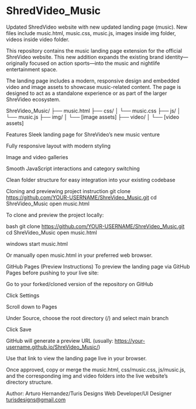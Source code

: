 # ShredVideo_Music
Updated ShredVideo website with new updated landing page (music). New files include music.html, music.css, music.js, images inside img folder, videos inside video folder.


This repository contains the music landing page extension for the official ShreVideo website. This new addition expands the existing brand identity—originally focused on action sports—into the music and nightlife entertainment space.

The landing page includes a modern, responsive design and embedded video and image assets to showcase music-related content. The page is designed to act as a standalone experience or as part of the larger ShreVideo ecosystem.


ShreVideo_Music/
├── music.html
├── css/
│   └── music.css
├── js/
│   └── music.js
├── img/
│   └── [image assets]
├── video/
│   └── [video assets]


Features
Sleek landing page for ShreVideo’s new music venture

Fully responsive layout with modern styling

Image and video galleries

Smooth JavaScript interactions and category switching

Clean folder structure for easy integration into your existing codebase


Cloning and previewing project instruction
git clone https://github.com/YOUR-USERNAME/ShreVideo_Music.git
cd ShreVideo_Music
open music.html


To clone and preview the project locally:

bash
git clone https://github.com/YOUR-USERNAME/ShreVideo_Music.git
cd ShreVideo_Music
open music.html

windows
start music.html

Or manually open music.html in your preferred web browser.


GitHub Pages (Preview Instructions)
To preview the landing page via GitHub Pages before pushing to your live site:

Go to your forked/cloned version of the repository on GitHub

Click Settings

Scroll down to Pages

Under Source, choose the root directory (/) and select main branch

Click Save

GitHub will generate a preview URL (usually: https://your-username.github.io/ShreVideo_Music/)

Use that link to view the landing page live in your browser.


Once approved, copy or merge the music.html, css/music.css, js/music.js, and the corresponding img and video folders into the live website’s directory structure.


Author:
Arturo Hernandez/Turis Designs
Web Developer/UI Designer
turisdesigns@gmail.com
